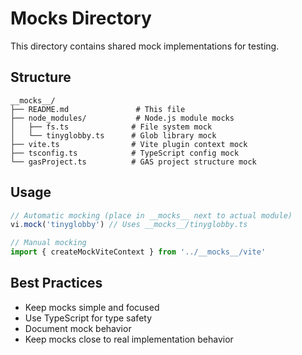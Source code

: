 # Mocks Directory

This directory contains shared mock implementations for testing.

## Structure

```
__mocks__/
├── README.md               # This file
├── node_modules/           # Node.js module mocks
│   ├── fs.ts              # File system mock
│   └── tinyglobby.ts      # Glob library mock
├── vite.ts                # Vite plugin context mock
├── tsconfig.ts            # TypeScript config mock
└── gasProject.ts          # GAS project structure mock
```

## Usage

```typescript
// Automatic mocking (place in __mocks__ next to actual module)
vi.mock('tinyglobby') // Uses __mocks__/tinyglobby.ts

// Manual mocking
import { createMockViteContext } from '../__mocks__/vite'
```

## Best Practices

- Keep mocks simple and focused
- Use TypeScript for type safety
- Document mock behavior
- Keep mocks close to real implementation behavior
